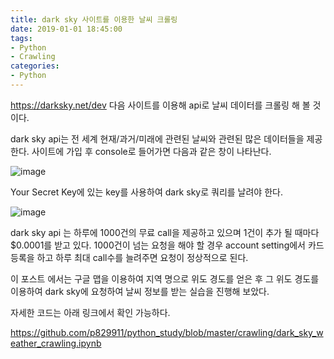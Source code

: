 ```yaml
---
title: dark sky 사이트를 이용한 날씨 크롤링
date: 2019-01-01 18:45:00
tags:
- Python
- Crawling
categories:
- Python
---
```


https://darksky.net/dev 다음 사이트를 이용해 api로 날씨 데이터를 크롤링 해 볼 것이다.

dark sky api는 전 세계 현재/과거/미래에 관련된 날씨와 관련된 많은 데이터들을 제공한다. 사이트에 가입 후 console로 들어가면 다음과 같은 창이 나타난다.

![image](https://user-images.githubusercontent.com/17154958/50571619-5c1a8780-0df2-11e9-91d5-533200f96c72.png)

Your Secret Key에 있는 key를 사용하여 dark sky로 쿼리를 날려야 한다.

![image](https://user-images.githubusercontent.com/17154958/50571671-034bee80-0df4-11e9-9a9e-c5d435cc3e2b.png)

dark sky api 는 하루에 1000건의 무료 call을 제공하고 있으며 1건이 추가 될 때마다 $0.0001를 받고 있다. 1000건이 넘는 요청을 해야 할 경우 account setting에서 카드 등록을 하고 하루 최대 call수를 늘려주면 요청이 정상적으로 된다.



이 포스트 에서는 구글 맵을 이용하여 지역 명으로 위도 경도를 얻은 후 그 위도 경도를 이용하여 dark sky에 요청하여 날씨 정보를 받는 실습을 진행해 보았다.



자세한 코드는 아래 링크에서 확인 가능하다.

https://github.com/p829911/python_study/blob/master/crawling/dark_sky_weather_crawling.ipynb



